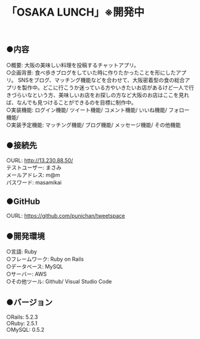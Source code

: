 # 「OSAKA LUNCH」※開発中
</br>

## ●内容
○概要: 大阪の美味しい料理を投稿するチャットアプリ。	
</br>
○企画背景:
 食べ歩きブログをしていた時に作りたかったことを形にしたアプリ。
 SNSをブログ、マッチング機能などを合わせて、大阪密着型の食の総合アプリを製作中。どこに行こうか迷っている方やいきたいお店があるけど一人で行きづらいなという方、美味しいお店をお探しの方など大阪のお店はここを見れば、なんでも見つけることができるのを目標に制作中。
 </br>
○実装機能: ログイン機能/ ツイート機能/ コメント機能/ いいね機能/ フォロー機能/ 
</br>
○実装予定機能: マッチング機能/ ブログ機能/ メッセージ機能/ その他機能
</br>

## ●接続先
○URL: http://13.230.88.50/
</br>
テストユーザー: まさみ
</br>
メールアドレス: m@m
</br>
パスワード: masamikai
</br>

## ●GitHub
○URL: https://github.com/punichan/tweetspace
</br>

## ●開発環境	
○言語: Ruby
</br>
○フレームワーク: Ruby on Rails
</br>
○データベース: MySQL
</br>
○サーバー: AWS
</br>
○その他ツール: Github/ Visual Studio Code
</br>

## ●バージョン
○Rails: 5.2.3
</br>
○Ruby: 2.5.1
</br>
○MySQL: 0.5.2
</br>